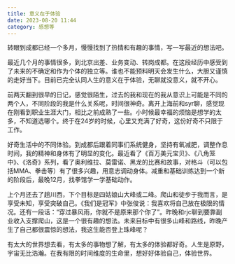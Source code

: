 ```yaml
---
title: 意义在于体验
date: 2023-08-20 11:44
category: 感想等
---
```


转眼到成都已经一个多月，慢慢找到了热情和有趣的事情，写一写最近的想法吧。

<!--more-->

最近几个月的事情很多，到北京出差、业务变动、转岗成都。在这段经历中感受到了未来的不确定和作为个体的独立等。谁也不能预料明天会发生什么，大胆又谨慎的走好当下。目前已完全认同人生的意义在于体验，无聊就没意义，就不开心。

前两天翻到很早的日记，感觉很陌生，过去的我和现在的我从意识上可能是不同的两个人，不同阶段的我是什么关系呢，时间很神奇。离开上海前和syr聊，感觉现在刚看到职业生涯大门，相比之前成熟了一些。小时候最幸福的烦恼是想学的太多，不知道选哪个。终于在24岁的时候，心里又充满了好奇，这份好奇不只限于工作。

好奇生活中的不同体验。到成都后跟着同事们系统健身，坚持有氧减肥，调整作息时间，我的精神和身体有了明显的变化。最近看了《百万美元宝贝》、《八角笼中》、《洛奇》系列，看了奥利维拉、莫雷诺、黑龙的比赛和故事，对格斗（可以包括MMA、拳击等）有了很多兴趣，用意志调动身体。减重和基础训练达到一个新的阶段后，最晚12月，找拳馆学一学基础动作。

上个月还去了趟川西，下个目标是四姑娘山大峰或二峰。爬山和徒步于我而言，是享受未知，享受突破自己。《我们是冠军》中张俊说：我喜欢将自己放在极限的情况。还有一段话：“穿过暴风雨，你就不是原来那个你了”。昨晚和rjc聊到要靠副业收入支撑爬山，这是一个很有趣的想法。未来目标中有很多山峰和路线，昨晚产生了自己都很震惊的想法，我这生能否登上珠峰呢？

有太大的世界想去看，有太多的事物想了解，有太多的体验都好奇。人生是原野，宇宙无比浩瀚。在我有限的时间维度的生命里，想好好体验自己，体验世界。